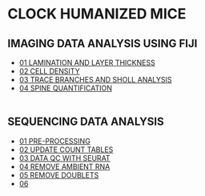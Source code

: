 # CLOCK HUMANIZED MICE

## IMAGING DATA ANALYSIS USING FIJI
- [01 LAMINATION AND LAYER THICKNESS](IMAGING_DATA_ANALYSIS/1_Lamination&LayerThickness_FIJI.ijm)
- [02 CELL DENSITY](IMAGING_DATA_ANALYSIS/2_CellDensity_FIJI.ijm)
- [03 TRACE BRANCHES AND SHOLL ANALYSIS](IMAGING_DATA_ANALYSIS/3_TraceBranches&ShollAnalysis_FIJI.ijm)
- [04 SPINE QUANTIFICATION](IMAGING_DATA_ANALYSIS/4_SpineQuantification_FIJI.ijm)
<br></br>

## SEQUENCING DATA ANALYSIS
- [01 PRE-PROCESSING](SEQUENCING_DATA_ANALYSIS/01_PREPROCESSING.md)
- [02 UPDATE COUNT TABLES](SEQUENCING_DATA_ANALYSIS/02_UPDATECOUNTS.md)
- [03 DATA QC WITH SEURAT](SEQUENCING_DATA_ANALYSIS/03_DATAQCSEURAT.md)
- [04 REMOVE AMBIENT RNA](SEQUENCING_DATA_ANALYSIS/03_REMOVEAMBIENT.md)
- [05 REMOVE DOUBLETS](SEQUENCING_DATA_ANALYSIS/04_REMOVEDOUBLETS.md)
- [06 ](SEQUENCING_DATA_ANALYSIS/)
<br></br>

